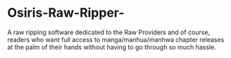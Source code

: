 # Osiris-Raw-Ripper-
A raw ripping software dedicated to the Raw Providers and of course, readers who want full access to manga/manhua/manhwa chapter releases at the palm of their hands without having to go through so much hassle.
